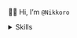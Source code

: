 👋🏼 Hi, I’m ```@Nikkoro ```

<details><summary>Skills
</summary>
<p>
<img src="https://user-images.githubusercontent.com/56053287/119910050-8f778700-bf56-11eb-9788-09e25a723a00.jpg" width="19.03%"></img> <img src="https://user-images.githubusercontent.com/56053287/119910393-5ab7ff80-bf57-11eb-8a56-d2951e746eeb.png" width="17.5%"></img> <img src="https://user-images.githubusercontent.com/56053287/119910394-5ab7ff80-bf57-11eb-98e9-bfb18980ffef.jpg" width="18.18%"></img> 
</p>
</details>

<!---
Nikkoro/Nikkoro is a ✨ special ✨ repository because its `README.md` (this file) appears on your GitHub profile.
You can click the Preview link to take a look at your changes.
--->
